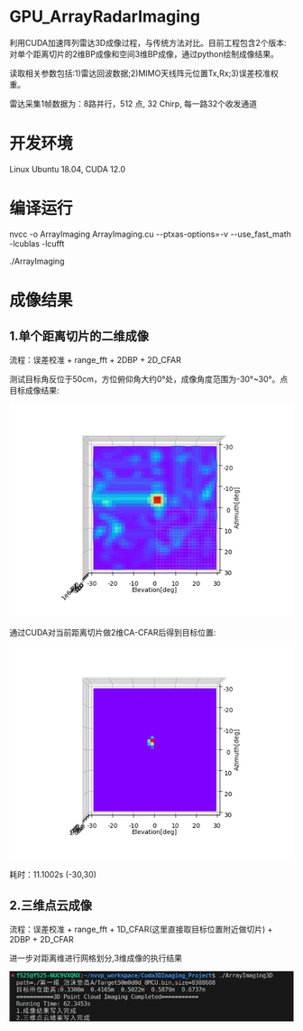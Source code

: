 # GPU_ArrayRadarImaging
利用CUDA加速阵列雷达3D成像过程，与传统方法对比。目前工程包含2个版本:对单个距离切片的2维BP成像和空间3维BP成像，通过python绘制成像结果。

读取相关参数包括:1)雷达回波数据;2)MIMO天线阵元位置Tx,Rx;3)误差校准权重。

雷达采集1帧数据为：8路并行，512 点, 32 Chirp, 每一路32个收发通道

# 开发环境
Linux Ubuntu 18.04, CUDA 12.0

# 编译运行

nvcc -o ArrayImaging ArrayImaging.cu --ptxas-options=-v --use_fast_math -lcublas -lcufft

./ArrayImaging

# 成像结果
## 1.单个距离切片的二维成像

流程：误差校准 + range_fft + 2DBP + 2D_CFAR

测试目标角反位于50cm，方位俯仰角大约0°处，成像角度范围为-30°~30°。点目标成像结果:

![image](image/50cm00.jpg)

通过CUDA对当前距离切片做2维CA-CFAR后得到目标位置:

![image](image/点目标CFAR.png)

耗时：11.1002s (-30,30)


## 2.三维点云成像

流程：误差校准 + range_fft + 1D_CFAR(这里直接取目标位置附近做切片) + 2DBP + 2D_CFAR

进一步对距离维进行网格划分,3维成像的执行结果

![image](image/3D成像运行结果.jpg)

